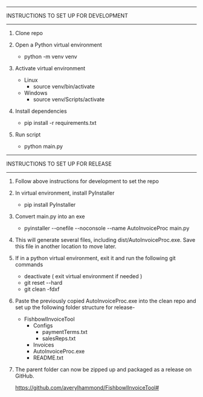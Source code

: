 **************************************
INSTRUCTIONS TO SET UP FOR DEVELOPMENT
**************************************
1) Clone repo

2) Open a Python virtual environment
    - python -m venv venv

3) Activate virtual environment
    - Linux
        - source venv/bin/activate
    - Windows
        - source venv/Scripts/activate

4) Install dependencies
    - pip install -r requirements.txt

5) Run script
    - python main.py


**********************************
INSTRUCTIONS TO SET UP FOR RELEASE
**********************************

1) Follow above instructions for development to set the repo

2) In virtual environment, install PyInstaller
    - pip install PyInstaller

3) Convert main.py into an exe
    - pyinstaller --onefile --noconsole --name AutoInvoiceProc main.py

4) This will generate several files, including dist/AutoInvoiceProc.exe. Save this file
   in another location to move later.

5) If in a python virtual environment, exit it and run the following git commands
    - deactivate ( exit virtual environment if needed )
    - git reset --hard
    - git clean -fdxf

6) Paste the previously copied AutoInvoiceProc.exe into the clean repo and set up the 
   following folder structure for release-
   - FishbowlInvoiceTool
        - Configs
            - paymentTerms.txt
            - salesReps.txt
        - Invoices
        - AutoInvoiceProc.exe
        - README.txt
    

6) The parent folder can now be zipped up and packaged as a release on GitHub.

   https://github.com/averylhammond/FishbowlInvoiceTool#